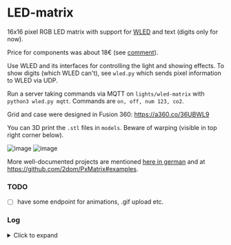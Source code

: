 # LED-matrix
16x16 pixel RGB LED matrix with support for [WLED](https://github.com/Aircoookie/WLED) and text (digits only for now).

Price for components was about 18€ (see [comment](https://www.mydealz.de/deals/divoom-pixoo-pixelart-display-16x16-nft-foto-frame-inkl-akku-1954933#comment-35482339)).

Use WLED and its interfaces for controlling the light and showing effects.
To show digits (which WLED can't), see `wled.py` which sends pixel information to WLED via UDP.

Run a server taking commands via MQTT on `lights/wled-matrix` with `python3 wled.py mqtt`.
Commands are `on, off, num 123, co2`.

Grid and case were designed in Fusion 360: https://a360.co/36UBWL9

You can 3D print the `.stl` files in `models`.
Beware of warping (visible in top right corner below).

![image](https://user-images.githubusercontent.com/493741/156219889-854490f8-e715-45d4-9400-5dd8a94ac959.png)
![image](https://user-images.githubusercontent.com/493741/156219938-665f8553-356a-4c82-9fce-6b1e8f622a15.png)

More well-documented projects are mentioned [here in german](https://www.mydealz.de/comments/permalink/36838747) and at https://github.com/2dom/PxMatrix#examples.

### TODO
- [ ] have some endpoint for animations, .gif upload etc.

### Log
<details>
  <summary>Click to expand</summary>

01.03.22 Created this repo and [extracted commits](https://www.pixelite.co.nz/article/extracting-file-folder-from-git-repository-with-full-git-history/) from [smart-home](https://github.com/vogler/smart-home/search?q=wled&type=commits):
```console
$ cd smart-home
$ git log --pretty=email --patch-with-stat --reverse --full-index --binary -- audio-reactive-led-strip wled.py > ../patch
$ cd ../LED-matrix
$ git am < ../patch
```
</details>
